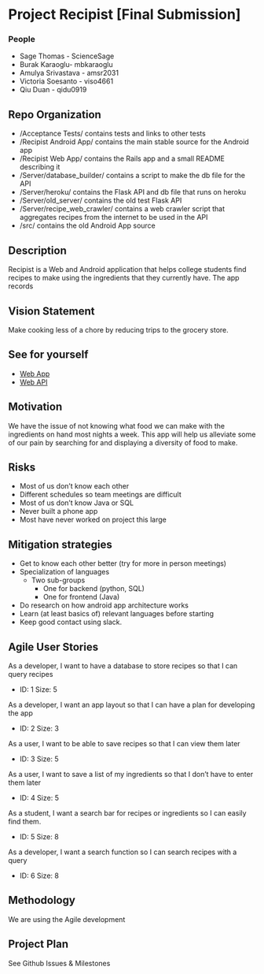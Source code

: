 #  Project Recipist [Final Submission]

### People
* Sage Thomas - ScienceSage
* Burak Karaoglu- mbkaraoglu
* Amulya Srivastava - amsr2031
* Victoria Soesanto - viso4661
* Qiu Duan - qidu0919

## Repo Organization
* /Acceptance Tests/ contains tests and links to other tests
* /Recipist Android App/ contains the main stable source for the Android app
* /Recipist Web App/ contains the Rails app and a small README describing it
* /Server/database_builder/ contains a script to make the db file for the API
* /Server/heroku/ contains the Flask API and db file that runs on heroku
* /Server/old_server/ contains the old test Flask API
* /Server/recipe_web_crawler/ contains a web crawler script that aggregates recipes from the internet to be used in the API
* /src/ contains the old Android App source

## Description
Recipist is a Web and Android application that helps college students find 
recipes to make using the ingredients that they currently have. The app records

## Vision Statement
Make cooking less of a chore by reducing trips to the grocery store.

## See for yourself
* [Web App](https://recipist-site.herokuapp.com/)
* [Web API](http://recipist-csci3308.herokuapp.com/search?ingrds=salt,butter)

## Motivation
We have the issue of not knowing what food we can make with the ingredients on hand most nights a week. This app will help us alleviate some of our pain by searching for and displaying a diversity of food to make.

## Risks
* Most of us don’t know each other
* Different schedules so team meetings are difficult 
* Most of us don’t know Java or SQL
* Never built a phone app
* Most have never worked on project this large

## Mitigation strategies
* Get to know each other better (try for more in person meetings)
* Specialization of languages
  * Two sub-groups
    * One for backend (python, SQL)
    * One for frontend (Java)
* Do research on how android app architecture works
* Learn (at least basics of) relevant languages before starting
* Keep good contact using slack.

## Agile User Stories
As a developer, I want to have a database to store recipes so that I can query recipes
* ID: 1
Size: 5

As a developer, I want an app layout so that I can have a plan for developing the app
* ID: 2
Size: 3

As a user, I want to be able to save recipes so that I can view them later
* ID: 3
Size: 5

As a user, I want to save a list of my ingredients so that I don’t have to enter them later
* ID: 4
Size: 5

As a student, I want a search bar for recipes or ingredients so I can easily find them.
* ID: 5
Size: 8

As a developer, I want a search function so I can search recipes with a query
* ID: 6
Size: 8

## Methodology
We are using the Agile development

## Project Plan
See Github Issues & Milestones


